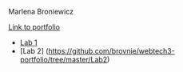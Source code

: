 Marlena Broniewicz

[Link to portfolio](https://github.com/brovnie/webtech3-portfolio)
* [Lab 1](https://github.com/brovnie/webtech3-portfolio/tree/master/Lab1)
* [Lab 2] (https://github.com/brovnie/webtech3-portfolio/tree/master/Lab2)